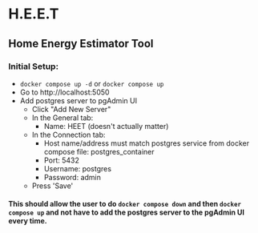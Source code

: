 # H.E.E.T
## Home Energy Estimator Tool


### Initial Setup:
- `docker compose up -d` or `docker compose up` 
- Go to  http://localhost:5050
- Add postgres server to pgAdmin UI
    - Click "Add New Server"
    - In the General tab:
        - Name: HEET (doesn't actually matter)
    - In the Connection tab:
        - Host name/address must match postgres service from docker compose file: postgres_container
        - Port: 5432
        - Username: postgres
        - Password: admin
    - Press 'Save'
#### This should allow the user to do `docker compose down` and then `docker compose up` and not have to add the postgres server to the pgAdmin UI every time.